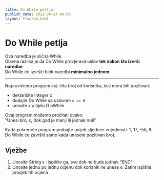 ```yaml
---
title: Do While petlja
publish_date: 2022-04-24 00:00
layout: flowrun.html
---
```



# Do While petlja


Ova naredba je slična While.  
Glavna razlika je da Do While provjerava uslov **tek nakon što izvrši naredbe**.  
Do While će izvršiti blok naredbi **minimalno jednom**.

---
Napravićemo program koji čita broj od korisnika, koji mora biti pozitivan:
- deklarišite Integer x
- dodajte Do While sa uslovom `x <= 0`
- unesite `x` u tijelu D oWhile

Ovaj program možemo pročitati ovako:  
"Unesi broj x, dok god je manji ili jednak nuli"

Kada pokrenete program probajte unijeti sljedeće vrijednosti: 1, 17, -55, 6.  
Do While će završiti samo kada unesete pozitivan broj.

<div>
    <div class="flowrun-instance flowrun--editable flowrun-layout-d-o"></div>
</div>


## Vježbe
1. Unosite String s i ispišite ga, sve dok ne bude jednak "END"
1. Unosite jednu po jednu ocjenu dok korisnik ne unese `0`. Zatim ispišite prosjek tih ocjena
